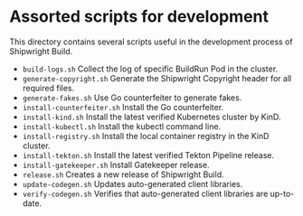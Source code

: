 <!--
Copyright The Shipwright Contributors

SPDX-License-Identifier: Apache-2.0
-->
# Assorted scripts for development

This directory contains several scripts useful in the development process of Shipwright Build.

- `build-logs.sh` Collect the log of specific BuildRun Pod in the cluster.
- `generate-copyright.sh` Generate the Shipwright Copyright header for all required files.
- `generate-fakes.sh` Use Go counterfeiter to generate fakes.
- `install-counterfeiter.sh` Install the Go counterfeiter.
- `install-kind.sh` Install the latest verified Kubernetes cluster by KinD.
- `install-kubectl.sh` Install the kubectl command line.
- `install-registry.sh` Install the local container registry in the KinD cluster.
- `install-tekton.sh` Install the latest verified Tekton Pipeline release.
- `install-gatekeeper.sh` Install Gatekeeper release.
- `release.sh` Creates a new release of Shipwright Build.
- `update-codegen.sh` Updates auto-generated client libraries.
- `verify-codegen.sh` Verifies that auto-generated client libraries are up-to-date.
